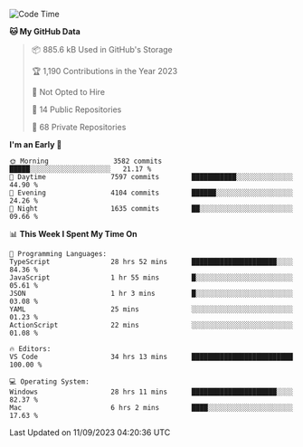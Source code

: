 <!--START_SECTION:waka-->
![Code Time](http://img.shields.io/badge/Code%20Time-4%2C580%20hrs%2054%20mins-blue)

**🐱 My GitHub Data** 

> 📦 885.6 kB Used in GitHub's Storage 
 > 
> 🏆 1,190 Contributions in the Year 2023
 > 
> 🚫 Not Opted to Hire
 > 
> 📜 14 Public Repositories 
 > 
> 🔑 68 Private Repositories 
 > 
**I'm an Early 🐤** 

```text
🌞 Morning                3582 commits        █████░░░░░░░░░░░░░░░░░░░░   21.17 % 
🌆 Daytime                7597 commits        ███████████░░░░░░░░░░░░░░   44.90 % 
🌃 Evening                4104 commits        ██████░░░░░░░░░░░░░░░░░░░   24.26 % 
🌙 Night                  1635 commits        ██░░░░░░░░░░░░░░░░░░░░░░░   09.66 % 
```


📊 **This Week I Spent My Time On** 

```text
💬 Programming Languages: 
TypeScript               28 hrs 52 mins      █████████████████████░░░░   84.36 % 
JavaScript               1 hr 55 mins        █░░░░░░░░░░░░░░░░░░░░░░░░   05.61 % 
JSON                     1 hr 3 mins         █░░░░░░░░░░░░░░░░░░░░░░░░   03.08 % 
YAML                     25 mins             ░░░░░░░░░░░░░░░░░░░░░░░░░   01.23 % 
ActionScript             22 mins             ░░░░░░░░░░░░░░░░░░░░░░░░░   01.08 % 

🔥 Editors: 
VS Code                  34 hrs 13 mins      █████████████████████████   100.00 % 

💻 Operating System: 
Windows                  28 hrs 11 mins      █████████████████████░░░░   82.37 % 
Mac                      6 hrs 2 mins        ████░░░░░░░░░░░░░░░░░░░░░   17.63 % 
```


 Last Updated on 11/09/2023 04:20:36 UTC
<!--END_SECTION:waka-->

